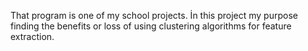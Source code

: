 That program is one of my school projects. İn this project my purpose finding the benefits or loss of using clustering algorithms for feature extraction.
